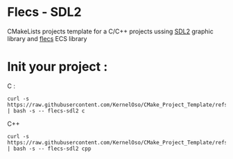 # Flecs - SDL2 

CMakeLists projects template for a C/C++ projects ussing [SDL2](https://github.com/libsdl-org/SDL) graphic library and [flecs](https://github.com/SanderMertens/flecs) ECS library

# Init your project :

C :
```
curl -s https://raw.githubusercontent.com/KernelOso/CMake_Project_Template/refs/heads/main/scripts/init.sh | bash -s -- flecs-sdl2 c
```

C++
```
curl -s https://raw.githubusercontent.com/KernelOso/CMake_Project_Template/refs/heads/main/scripts/init.sh | bash -s -- flecs-sdl2 cpp
```